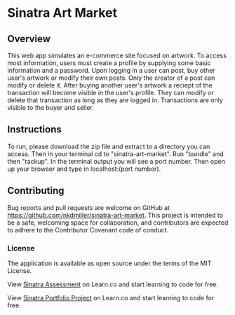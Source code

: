 # Sinatra Art Market

## Overview

This web app simulates an e-commerce site focused on artwork. To access most information, users must create a profile by supplying some basic information and a password. Upon logging in a user can post, buy other user's artwork or modify their own posts. Only the creator of a post can modify or delete it. After buying another user's artwork a reciept of the transaction will become visible in the user's profile. They can modify or delete that transaction as long as they are logged in. Transactions are only visible to the buyer and seller.  

## Instructions

To run, please download the zip file and extract to a directory you can access. Then in your terminal cd to "sinatra-art-market". Run "bundle" and then "rackup". In the terminal output you will see a port number. Then open up your browser and type in localhost:(port number).

## Contributing

Bug reports and pull requests are welcome on GitHub at https://github.com/nkdmiller/sinatra-art-market. This project is intended to be a safe, welcoming space for collaboration, and contributors are expected to adhere to the Contributor Covenant code of conduct.

### License

The application is available as open source under the terms of the MIT License.

<p class='util--hide'>View <a href='https://learn.co/lessons/sinatra-cms-app-assessment'>Sinatra Assessment</a> on Learn.co and start learning to code for free.</p>

<p class='util--hide'>View <a href='https://learn.co/lessons/sinatra-cms-app-assessment'>Sinatra Portfolio Project</a> on Learn.co and start learning to code for free.</p>
